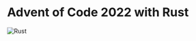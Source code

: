 # Advent of Code 2022 with Rust

![Rust](https://img.shields.io/badge/rust-%23000000.svg?style=for-the-badge&logo=rust&logoColor=white)
